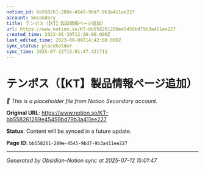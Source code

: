 ```yaml
---
notion_id: bb558261-289e-4545-9bd7-9b3a411ee227
account: Secondary
title: テンポス（【KT】製品情報ページ追加）
url: https://www.notion.so/KT-bb558261289e45459bd79b3a411ee227
created_time: 2023-06-30T12:26:00.000Z
last_edited_time: 2023-09-09T14:42:00.000Z
sync_status: placeholder
sync_time: 2025-07-12T15:01:47.421711
---
```


# テンポス（【KT】製品情報ページ追加）

*🔄 This is a placeholder file from Notion Secondary account.*

**Original URL**: https://www.notion.so/KT-bb558261289e45459bd79b3a411ee227

**Status**: Content will be synced in a future update.

**Page ID**: `bb558261-289e-4545-9bd7-9b3a411ee227`

---

*Generated by Obsidian-Notion sync at 2025-07-12 15:01:47*
